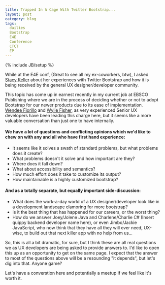 ```yaml
---
title: Trapped In A Cage With Twitter Bootstrap...
layout: post
category: blog
tags:
  dailies
  Bootstrap
  E4E
  Conference
  CTCT
  EP
---
```

{% include JB/setup %}

While at the E4E conf, (Great to see all my ex-coworkers, btw), I asked [Stacy Keller](www.linkedin.com/in/stacyjkeller) about her experiences with Twitter Bootstrap and how it is being received by the general UX designer/developer community.

This topic has come up in earnest recently in my current job at EBSCO Publishing where we are in the process of deciding whether or not to adopt Bootstrap for our newer products due to its ease of implementation.  [Wendee Fiorillo](https://twitter.com/thewendee) and [Wylie Fisher](https://twitter.com/wylie), as very experienced Senior UX developers have been leading this charge here, but it seems like a more valuable conversation than just one to have internally.

#### We have a lot of questions and conflicting opinions which we'd like to chew on with any and all who have first hand experience:

- It seems like it solves a swath of standard problems, but what problems does it create?
- What problems doesn't it solve and how important are they?
- Where does it fall down?
- What about accessibility and semantics?
- How much effort does it take to customize its output?
- How maintainable is a highly customized bootstrap?

#### And as a totally separate, but equally important side-discussion:

- What does the work-a-day world of a UX designer/developer look like in a development landscape clamoring for more bootstrap?
- Is it the best thing that has happened for our careers, or the worst thing?
- How do we answer Joey/Jolene Java and Charlene/Charlie C# (Insert quippy backend developer name here), or even Jimbo/Jackie JavaScript, who now think that they have all they will ever need, UX-wise, to build out that next killer app with no help from us...

So, this is all a bit dramatic, for sure, but I think these are all real questions we as UX developers are being asked to provide answers to.  I'd like to open this up as an opportunity to get on the same page.  I expect that the answer to most of the questions above will be a resounding "it depends", but let's dig into that.  Anyone game?

Let's have a converstion here and potentially a meetup if we feel like it's worth it.